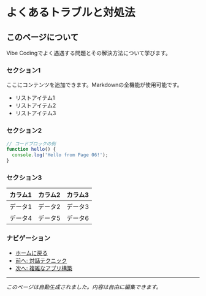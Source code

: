 # よくあるトラブルと対処法

## このページについて

Vibe Codingでよく遇遇する問題とその解決方法について学びます。

### セクション1

ここにコンテンツを追加できます。Markdownの全機能が使用可能です。

- リストアイテム1
- リストアイテム2
- リストアイテム3

### セクション2

```javascript
// コードブロックの例
function hello() {
  console.log('Hello from Page 06!');
}
```

### セクション3

| カラム1 | カラム2 | カラム3 |
|--------|--------|--------|
| データ1 | データ2 | データ3 |
| データ4 | データ5 | データ6 |

### ナビゲーション

- [ホームに戻る](/)
- [前へ: 対話テクニック](/docs/intermediate/dialogue-techniques)
- [次へ: 複雑なアプリ構築](/docs/advanced/complex-apps)

---

*このページは自動生成されました。内容は自由に編集できます。*
